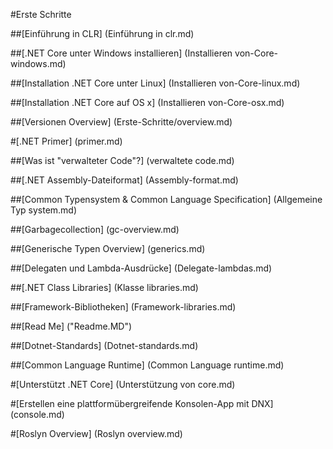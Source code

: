 #Erste Schritte

##[Einführung in CLR] (Einführung in clr.md)

##[.NET Core unter Windows installieren] (Installieren von-Core-windows.md)

##[Installation .NET Core unter Linux] (Installieren von-Core-linux.md)

##[Installation .NET Core auf OS x] (Installieren von-Core-osx.md)

##[Versionen Overview] (Erste-Schritte/overview.md)

#[.NET Primer] (primer.md)

##[Was ist "verwalteter Code"?] (verwaltete code.md)

##[.NET Assembly-Dateiformat] (Assembly-format.md)

##[Common Typensystem & Common Language Specification] (Allgemeine Typ system.md)

##[Garbagecollection] (gc-overview.md)

##[Generische Typen Overview] (generics.md)

##[Delegaten und Lambda-Ausdrücke] (Delegate-lambdas.md)

##[.NET Class Libraries] (Klasse libraries.md)

##[Framework-Bibliotheken] (Framework-libraries.md)

##[Read Me] ("Readme.MD")

##[Dotnet-Standards] (Dotnet-standards.md)

##[Common Language Runtime] (Common Language runtime.md)

#[Unterstützt .NET Core] (Unterstützung von core.md)

#[Erstellen eine plattformübergreifende Konsolen-App mit DNX] (console.md)

#[Roslyn Overview] (Roslyn overview.md)


